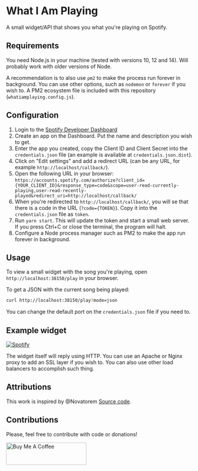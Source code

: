 # What I Am Playing

A small widget/API that shows you what you're playing on Spotify.

## Requirements

You need Node.js in your machine (tested with versions 10, 12 and 14). Will probably work with older versions of Node.

A recommendation is to also use `pm2` to make the process run forever in background. You can use other options, such as `nodemon` or `forever` if you wish to. A PM2 ecosystem file is included with this repository (`whatiamplaying.config.js`).

## Configuration

1. Login to the [Spotify Developer Dashboard](https://developer.spotify.com/dashboard/login)
2. Create an app on the Dashboard. Put the name and description you wish to get.
3. Enter the app you created, copy the Client ID and Client Secret into the `credentials.json` file (an example is available at `credentials.json.dist`).
4. Click on "Edit settings" and add a redirect URL (can be any URL, for example `http://localhost/callback/`).
5. Open the following URL in your browser: `https://accounts.spotify.com/authorize?client_id={YOUR_CLIENT_ID}&response_type=code&scope=user-read-currently-playing,user-read-recently-played&redirect_uri=http://localhost/callback/`
6. When you're redirected to `http://localhost/callback/`, you will se that there is a code in the URL (`?code={TOKEN}`). Copy it into the `credentials.json` file as `token`.
7. Run `yarn start`. This will update the token and start a small web server. If you press Ctrl+C or close the terminal, the program will halt.
8. Configure a Node process manager such as PM2 to make the app run forever in background.

## Usage

To view a small widget with the song you're playing, open `http://localhost:38150/play` in your browser.

To get a JSON with the current song being played:

```bash
curl http://localhost:38150/play?mode=json
```

You can change the default port on the `credentials.json` file if you need to.

## Example widget

[![Spotify](http://prometheus.kyngo.net:38150/play?v=1)](https://open.spotify.com/user/arno-kun)

The widget itself will reply using HTTP. You can use an Apache or Nginx proxy to add an SSL layer if you wish to. You can also use other load balancers to accomplish such thing.

## Attributions

This work is inspired by @Novatorem [Source code](https://github.com/novatorem/novatorem).

## Contributions

Please, feel free to contribute with code or donations!

<a href="https://www.buymeacoffee.com/kyngo" target="_blank"><img src="https://cdn.buymeacoffee.com/buttons/v2/default-yellow.png" alt="Buy Me A Coffee" style="height: 60px !important;width: 217px !important;" ></a>
